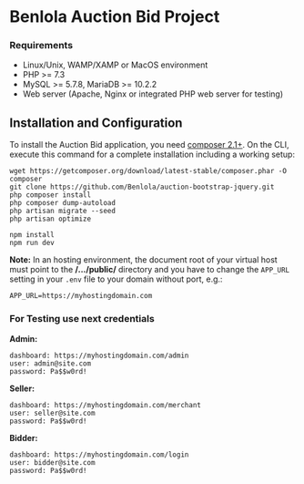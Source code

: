 # Benlola Auction Bid Project

### Requirements

- Linux/Unix, WAMP/XAMP or MacOS environment
- PHP >= 7.3
- MySQL >= 5.7.8, MariaDB >= 10.2.2
- Web server (Apache, Nginx or integrated PHP web server for testing)

## Installation and Configuration

To install the Auction Bid application, you need [composer 2.1+](https://getcomposer.org).
On the CLI, execute this command for a complete installation including a working setup:

```
wget https://getcomposer.org/download/latest-stable/composer.phar -O composer
git clone https://github.com/Benlola/auction-bootstrap-jquery.git
php composer install
php composer dump-autoload
php artisan migrate --seed
php artisan optimize

npm install
npm run dev
```


**Note:** In an hosting environment, the document root of your virtual host must point to
the **/.../public/** directory and you have to change the `APP_URL` setting in your `.env`
file to your domain without port, e.g.:

```
APP_URL=https://myhostingdomain.com
```

### For Testing use next credentials
**Admin:**

```
dashboard: https://myhostingdomain.com/admin
user: admin@site.com
password: Pa$$w0rd!
```
**Seller:**

```
dashboard: https://myhostingdomain.com/merchant
user: seller@site.com
password: Pa$$w0rd!
```
**Bidder:**

```
dashboard: https://myhostingdomain.com/login
user: bidder@site.com
password: Pa$$w0rd!
```
